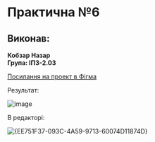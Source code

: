 # Практична №6

## Виконав:  
**Кобзар Назар**  
**Група: ІПЗ-2.03**  

[Посилання на проект в Фігма](https://www.figma.com/design/2eitdcB83i5VscufX6sMfi/Untitled?node-id=0-1&t=phj323UPbon0Kr0m-1)

Результат:

![image](https://github.com/user-attachments/assets/28ac10d0-48ba-4e55-a9f1-7ad8042a572d)



В редакторі:

![{EE751F37-093C-4A59-9713-60074D11874D}](https://github.com/user-attachments/assets/76e3712c-75a1-46bb-ad5b-2eb4343d9464)



